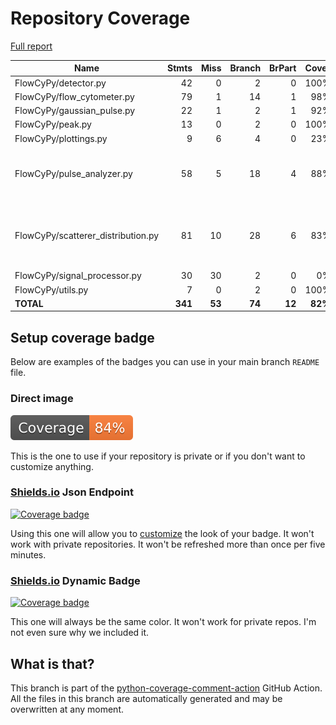 # Repository Coverage

[Full report](https://htmlpreview.github.io/?https://github.com/MartinPdeS/FlowCyPy/blob/python-coverage-comment-action-data/htmlcov/index.html)

| Name                                |    Stmts |     Miss |   Branch |   BrPart |   Cover |   Missing |
|------------------------------------ | -------: | -------: | -------: | -------: | ------: | --------: |
| FlowCyPy/detector.py                |       42 |        0 |        2 |        0 |    100% |           |
| FlowCyPy/flow\_cytometer.py         |       79 |        1 |       14 |        1 |     98% |        79 |
| FlowCyPy/gaussian\_pulse.py         |       22 |        1 |        2 |        1 |     92% |        85 |
| FlowCyPy/peak.py                    |       13 |        0 |        2 |        0 |    100% |           |
| FlowCyPy/plottings.py               |        9 |        6 |        4 |        0 |     23% |      8-16 |
| FlowCyPy/pulse\_analyzer.py         |       58 |        5 |       18 |        4 |     88% |57-61, 79, 94, 97->96, 138->135 |
| FlowCyPy/scatterer\_distribution.py |       81 |       10 |       28 |        6 |     83% |53, 78, 83-86, 105, 118-119, 136 |
| FlowCyPy/signal\_processor.py       |       30 |       30 |        2 |        0 |      0% |      1-88 |
| FlowCyPy/utils.py                   |        7 |        0 |        2 |        0 |    100% |           |
|                           **TOTAL** |  **341** |   **53** |   **74** |   **12** | **82%** |           |


## Setup coverage badge

Below are examples of the badges you can use in your main branch `README` file.

### Direct image

[![Coverage badge](https://raw.githubusercontent.com/MartinPdeS/FlowCyPy/python-coverage-comment-action-data/badge.svg)](https://htmlpreview.github.io/?https://github.com/MartinPdeS/FlowCyPy/blob/python-coverage-comment-action-data/htmlcov/index.html)

This is the one to use if your repository is private or if you don't want to customize anything.

### [Shields.io](https://shields.io) Json Endpoint

[![Coverage badge](https://img.shields.io/endpoint?url=https://raw.githubusercontent.com/MartinPdeS/FlowCyPy/python-coverage-comment-action-data/endpoint.json)](https://htmlpreview.github.io/?https://github.com/MartinPdeS/FlowCyPy/blob/python-coverage-comment-action-data/htmlcov/index.html)

Using this one will allow you to [customize](https://shields.io/endpoint) the look of your badge.
It won't work with private repositories. It won't be refreshed more than once per five minutes.

### [Shields.io](https://shields.io) Dynamic Badge

[![Coverage badge](https://img.shields.io/badge/dynamic/json?color=brightgreen&label=coverage&query=%24.message&url=https%3A%2F%2Fraw.githubusercontent.com%2FMartinPdeS%2FFlowCyPy%2Fpython-coverage-comment-action-data%2Fendpoint.json)](https://htmlpreview.github.io/?https://github.com/MartinPdeS/FlowCyPy/blob/python-coverage-comment-action-data/htmlcov/index.html)

This one will always be the same color. It won't work for private repos. I'm not even sure why we included it.

## What is that?

This branch is part of the
[python-coverage-comment-action](https://github.com/marketplace/actions/python-coverage-comment)
GitHub Action. All the files in this branch are automatically generated and may be
overwritten at any moment.